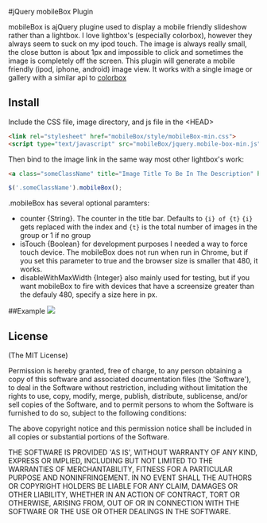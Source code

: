 #jQuery mobileBox Plugin

mobileBox is ajQuery plugine used to display a mobile 
friendly slideshow rather than a lightbox.  I love lightbox's 
(especially colorbox), however they always seem to suck on my 
ipod touch.  The image is always really small, the close button
is about 1px and impossible to click and sometimes the image 
is completely off the screen. This plugin will generate a mobile
friendly (ipod, iphone, android) image view.  It works with a 
single image or gallery with a similar api to 
[colorbox](http://www.jacklmoore.com/colorbox)

## Install
Include the CSS file, image directory, and js file in the &lt;HEAD&gt;
```html
<link rel="stylesheet" href="mobileBox/style/mobileBox-min.css">
<script type="text/javascript" src="mobileBox/jquery.mobile-box-min.js"></script>
```
Then bind to the image link in the same way most other lightbox's work:
```html
<a class="someClassName" title="Image Title To Be In The Description" href="path/to/image.jpeg">text or image</a>
```

```javascript
$('.someClassName').mobileBox();
```
.mobileBox has several optional paramters:
* counter {String}. The counter in the title bar. Defaults to `{i} of {t}`
  `{i}` gets replaced with the index and `{t}` is the total number of images
  in the group or 1 if no group
* isTouch {Boolean} for development purposes I needed a way to force touch
  device. The mobileBox does not run when run in Chrome, but if you set
  this parameter to true and the browser size is smaller that 480, it works.
* disableWithMaxWidth {Integer} also mainly used for testing, but if you
  want mobileBox to fire with devices that have a screensize greater than
  the defauly 480, specify a size here in px.

##Example
<img src="raw/master/lib/media/demo.png" />

## License 

(The MIT License)

Permission is hereby granted, free of charge, to any person obtaining
a copy of this software and associated documentation files (the
'Software'), to deal in the Software without restriction, including
without limitation the rights to use, copy, modify, merge, publish,
distribute, sublicense, and/or sell copies of the Software, and to
permit persons to whom the Software is furnished to do so, subject to
the following conditions:

The above copyright notice and this permission notice shall be
included in all copies or substantial portions of the Software.

THE SOFTWARE IS PROVIDED 'AS IS', WITHOUT WARRANTY OF ANY KIND,
EXPRESS OR IMPLIED, INCLUDING BUT NOT LIMITED TO THE WARRANTIES OF
MERCHANTABILITY, FITNESS FOR A PARTICULAR PURPOSE AND NONINFRINGEMENT.
IN NO EVENT SHALL THE AUTHORS OR COPYRIGHT HOLDERS BE LIABLE FOR ANY
CLAIM, DAMAGES OR OTHER LIABILITY, WHETHER IN AN ACTION OF CONTRACT,
TORT OR OTHERWISE, ARISING FROM, OUT OF OR IN CONNECTION WITH THE
SOFTWARE OR THE USE OR OTHER DEALINGS IN THE SOFTWARE.